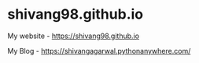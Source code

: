 # shivang98.github.io
My website - https://shivang98.github.io

My Blog - https://shivangagarwal.pythonanywhere.com/
